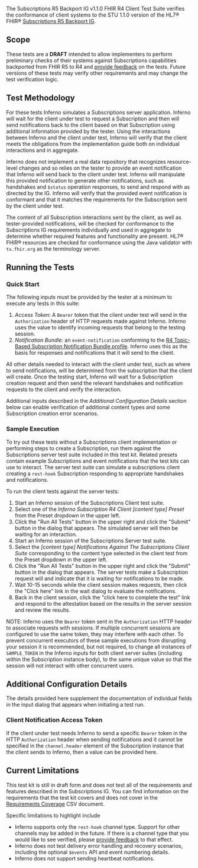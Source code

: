 The Subscriptions R5 Backport IG v1.1.0 FHIR R4 Client Test Suite 
verifies the conformance of
client systems to the STU 1.1.0 version of the HL7® FHIR®
[Subscriptions R5 Backport IG](https://hl7.org/fhir/uv/subscriptions-backport/STU1.1/).

## Scope

These tests are a **DRAFT** intended to allow implementers to perform
preliminary checks of their systems against Subscriptions capabilities backported
from FHIR R5 to R4 and [provide feedback](https://github.com/inferno-framework/subscriptions-test-kit/issues)
on the tests. Future versions of these tests may verify other
requirements and may change the test verification logic.

## Test Methodology

For these tests Inferno simulates a Subscriptions server application. Inferno will wait for
the client under test to request a Subscription and then will send notifications
back to the client based on that Subscription using additional information provided by the tester.
Using the interactions between Inferno and the client under test, Inferno will verify that
the client meets the obligations from the implementation guide both on individual interactions
and in aggregate.

Inferno does not implement a real data repository that recognizes resource-level changes
and so relies on the tester to provide an event notification that Inferno will send back
to the client under test. Inferno will manipulate this provided notification to generate other
notifications, such as handshakes and `$status` operation responses, to send
and respond with as directed by the IG. Inferno will verify that the provided event
notification is conformant and that it matches the requirements for the Subscription
sent by the client under test.

The content of all Subscription interactions sent by the client, 
as well as tester-provided notifications, will be checked 
for conformance to the Subscriptions IG requirements individually and used in 
aggregate to determine whether required features and functionality are present. 
HL7® FHIR® resources are checked for conformance using the Java validator with 
`tx.fhir.org` as the terminology server.

## Running the Tests

### Quick Start

The following inputs must be provided by the tester at a minimum to execute
any tests in this suite:
1. *Access Token*: A `Bearer` token that the client under test will send in the 
   `Authorization` header of HTTP requests made against Inferno. Inferno uses the
   value to identify incoming requests that belong to the testing session.
1. *Notification Bundle*: an `event-notification` conforming to the [R4 Topic-Based
   Subscription Notification Bundle profile](https://hl7.org/fhir/uv/subscriptions-backport/STU1.1/StructureDefinition-backport-subscription-notification-r4.html).
   Inferno uses this as the basis for responses and notifications that it will send
   to the client.

All other details needed to interact with the client under test, such as where to send notifications,
will be determined from the subscription that the client will create. Once the testing start,
Inferno will wait for a Subscription creation request and then send the relevant handshakes
and notification requests to the client and verify the interaction.

Additional inputs described in the *Additional Configuration Details* section below can enable
verification of additional content types and some Subscription creation error scenarios.

### Sample Execution

To try out these tests without a Subscriptions client implementation or performing steps to
create a Subscription, run them against the Subscriptions server test suite included
in this test kit. Related presets contain example Subscriptions and event notifications that
the test kits can use to interact. The server test suite can simulate
a subscriptions client creating a `rest-hook` Subscription responding to appropriate handshakes
and notifications.

To run the client tests against the server tests:
1. Start an Inferno session of the Subscriptions Client test suite.
1. Select one of the *Inferno Subscription R4 Client [content type] Preset* from the Preset dropdown in the
   upper left.
1. Click the "Run All Tests" button in the upper right and click the "Submit" button in the dialog
   that appears. The simulated server will then be waiting for an interaction.
1. Start an Inferno session of the Subscriptions Server test suite.
1. Select the *[content type] Notifications Against The Subscriptions Client Suite* corresponding
   to the content type selected in the client test from the Preset dropdown in the upper left.
1. Click the "Run All Tests" button in the upper right and click the "Submit" button in the
   dialog that appears. The server tests make a Subscription request will and indicate that
   it is waiting for notifications to be made.
1. Wait 10-15 seconds while the client session makes requests, 
   then click the "Click here" link in the wait dialog to evaluate the notifications.
1. Back in the client session, click the "click here to complete the test" link
   and respond to the attestation based on the results in the server session and review
   the results.

NOTE: Inferno uses the `Bearer` token sent in the `Authorization` HTTP header 
to associate requests with sessions. If multiple concurrent sessions are configured
to use the same token, they may interfere with each other. To prevent concurrent executors
of these sample executions from disrupting your session it
is recommended, but not required, to change all instances of `SAMPLE_TOKEN` in the
Inferno inputs for both client server suites (including within the Subscription instance body), 
to the same unique value so that the session will not interact with other concurrent users.

## Additional Configuration Details

The details provided here supplement the documentation of individual fields in the input dialog
that appears when initiating a test run.

### Client Notification Access Token

If the client under test needs Inferno to send a specific `Bearer` token in the HTTP `Authorization` header
when sending notifications and it cannot be specified in the `channel.header` element of the Subscription
instance that the client sends to Inferno, then a value can be provided here.

## Current Limitations

This test kit is still in draft form and does not test all of the requirements and features
described in the Subscriptions IG. You can find information on the requirements
that the test kit covers and does not cover in the [Requirements 
Coverage](https://github.com/inferno-framework/subscriptions-test-kit/blob/main/lib/subscriptions_test_kit/requirements/generated/subscriptions-test-kit_requirements_coverage.csv)
CSV document.

Specific limitations to highlight include
- Inferno supports only the `rest-hook` channel type. Support for other channels may be added in the future.
  If there is a channel type that you would like to see verified, please 
  [provide feedback](https://github.com/inferno-framework/subscriptions-test-kit/issues) to that effect.
- Inferno does not test delivery error handling and recovery scenarios, including
  the optional `$events` API and event numbering details.
- Inferno does not support sending heartbeat notifications.